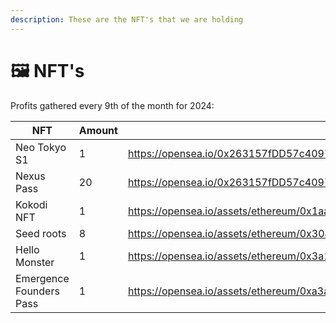 ```yaml
---
description: These are the NFT's that we are holding
---
```


# 🖼️ NFT's

Profits gathered every 9th of the month for 2024:

<table><thead><tr><th width="261">NFT</th><th width="134.33333333333331">Amount </th><th>Link</th></tr></thead><tbody><tr><td>Neo Tokyo S1</td><td>1</td><td><a href="https://opensea.io/0x263157fDD57c40975b3350e58Ad7E41130d5e072">https://opensea.io/0x263157fDD57c40975b3350e58Ad7E41130d5e072</a></td></tr><tr><td>Nexus Pass</td><td>20</td><td><a href="https://opensea.io/0x263157fDD57c40975b3350e58Ad7E41130d5e072">https://opensea.io/0x263157fDD57c40975b3350e58Ad7E41130d5e072</a></td></tr><tr><td>Kokodi NFT</td><td>1</td><td><a href="https://opensea.io/assets/ethereum/0x1aaba8552d4e2fbfc99bc86f31f28788c7dc1218/4062">https://opensea.io/assets/ethereum/0x1aaba8552d4e2fbfc99bc86f31f28788c7dc1218/4062</a></td></tr><tr><td>Seed roots</td><td>8</td><td><a href="https://opensea.io/assets/ethereum/0x304b8281feb6095c62220095f4c5661b72373cca/1300">https://opensea.io/assets/ethereum/0x304b8281feb6095c62220095f4c5661b72373cca/1300</a></td></tr><tr><td>Hello Monster</td><td>1</td><td><a href="https://opensea.io/assets/ethereum/0x3a1561ef33515bba77a4df88d80afa9d363900e1/95">https://opensea.io/assets/ethereum/0x3a1561ef33515bba77a4df88d80afa9d363900e1/95</a></td></tr><tr><td>Emergence Founders Pass</td><td>1</td><td><a href="https://opensea.io/assets/ethereum/0xa3a39a8702d40f1fead4f73477fc53c51053a380/336">https://opensea.io/assets/ethereum/0xa3a39a8702d40f1fead4f73477fc53c51053a380/336</a></td></tr></tbody></table>
